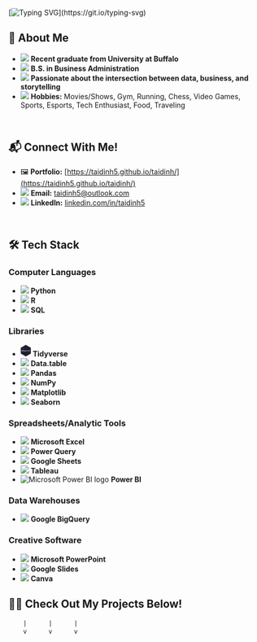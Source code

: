 [![Typing SVG](https://readme-typing-svg.demolab.com?font=League+Spartan&weight=700&size=30&duration=3000&pause=1000&color=46C3EB&vCenter=true&width=500&lines=Hi+there+%F0%9F%91%8B+I'm+Tai;%F0%9F%90%BB%E2%80%8D%E2%9D%84%EF%B8%8F+Welcome+to+my+portfolio!)](https://git.io/typing-svg)







## 📌 About Me

- <img src="https://img.icons8.com/color/48/graduation-cap.png" width="20"/> **Recent graduate from University at Buffalo**
- <img src="https://img.icons8.com/color/48/open-book--v2.png" width="20"/> **B.S. in Business Administration**
- <img src="https://img.icons8.com/color/48/combo-chart--v1.png" width="20"/> **Passionate about the intersection between data, business, and storytelling**
- <img src="https://img.icons8.com/color/48/dumbbell.png" width="20"/> **Hobbies:** Movies/Shows, Gym, Running, Chess, Video Games, Sports, Esports, Tech Enthusiast, Food, Traveling

<br>


## 📬 Connect With Me!

- 🖼️ **Portfolio:** [https://taidinh5.github.io/taidinh/](https://taidinh5.github.io/taidinh/)
- <img src="https://img.icons8.com/color/48/new-post.png" width="20"/> **Email:** [taidinh5@outlook.com](mailto:taidinh5@outlook.com)  
- <img src="https://img.icons8.com/color/48/linkedin.png" width="20"/> **LinkedIn:** [linkedin.com/in/taidinh5](https://www.linkedin.com/in/taidinh5/)

<br>


## 🛠️ Tech Stack

### **Computer Languages**  
- <img src="https://cdn.jsdelivr.net/gh/devicons/devicon/icons/python/python-original.svg" width="20"/> **Python**  
- <img src="https://www.r-project.org/logo/Rlogo.png" width="20"/> **R**  
- <img src="https://cdn.jsdelivr.net/gh/devicons/devicon/icons/mysql/mysql-original.svg" width="20"/> **SQL**  

### **Libraries**  
- <img src="https://raw.githubusercontent.com/rstudio/hex-stickers/master/PNG/tidyverse.png" width="20"/> **Tidyverse**  
- <img src="https://www.r-project.org/logo/Rlogo.png" width="20"/> **Data.table**
- <img src="https://pandas.pydata.org/static/img/pandas_mark.svg" width="20"/> **Pandas**
- <img src="https://numpy.org/images/logo.svg" width="20"/> **NumPy**   
- <img src="https://matplotlib.org/_static/images/logo2.svg" width="20"/> **Matplotlib**
- <img src="https://seaborn.pydata.org/_static/logo-wide-lightbg.svg" width="40"/> **Seaborn**

### **Spreadsheets/Analytic Tools**  
- <img src="https://img.icons8.com/color/48/000000/microsoft-excel-2019--v1.png" width="20"/> **Microsoft Excel**
- <img src="https://img.icons8.com/color/48/000000/microsoft-excel-2019--v1.png" width="20"/> **Power Query**
- <img src="https://img.icons8.com/color/48/000000/google-sheets.png" width="20"/> **Google Sheets**  
- <img src="https://img.icons8.com/color/48/000000/tableau-software.png" width="20"/> **Tableau**
- <img src="https://commons.wikimedia.org/wiki/Special:FilePath/New_Power_BI_Logo.svg" width="20" alt="Microsoft Power BI logo"/> **Power BI**

### **Data Warehouses**  
- <img src="https://cdn.jsdelivr.net/gh/devicons/devicon/icons/google/google-original.svg" width="20"/> **Google BigQuery**  

### **Creative Software**  
- <img src="https://img.icons8.com/color/48/microsoft-powerpoint-2019--v1.png" width="20"/> **Microsoft PowerPoint**  
- <img src="https://img.icons8.com/color/48/google-slides.png" width="20"/> **Google Slides**  
- <img src="https://img.icons8.com/color/48/canva.png" width="20"/> **Canva**  


## 👨‍💻 Check Out My Projects Below!
        |      |      |
        v      v      v

